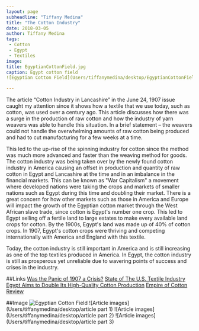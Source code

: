 ```yaml
---
layout: page
subheadline: "Tiffany Medina"
title: "The Cotton Industry"
date: 2018-03-05
author: Tiffany Medina
tags:
 - Cotton
 - Egypt
 - Textiles
image:
title: EgyptianCottonField.jpg
caption: Egypt cotton field
![Egyptian Cotton Field](Users/tiffanymedina/desktop/EgyptianCottonField.jpg)

---
```


The article “Cotton Industry in Lancashire” in the June 24, 1907 issue caught my attention since it shows how a textile that we use today, such as cotton, was used over a century ago. This article discusses how there was a surge in the production of raw cotton and how the industry of yarn weavers was able to handle this situation. In a brief statement – the weavers could not handle the overwhelming amounts of raw cotton being produced and had to cut manufacturing for a few weeks at a time.

This led to the up-rise of the spinning industry for cotton since the method was much more advanced and faster than the weaving method for goods. The cotton industry was being taken over by the newly found cotton industry in America causing an offset in production and quantity of raw cotton in Egypt and Lancashire at the time and in an imbalance in the financial markets. This can be known as "War Capitalism" a movement where developed nations were taking the crops and markets of smaller nations such as Egypt during this time and doubling their market. There is a great concern for how other markets such as those in America and Europe will impact the growth of the Egyptian cotton market through the West African slave trade, since cotton is Egypt's number one crop. This led to Egypt selling off a fertile land to large estates to make every available land crops for cotton. By the 1900s, Egypt's land was made up of 40% of cotton crops. In 1907, Egypt's cotton crops were thriving and competing internationally with America and England with this textile.

Today, the cotton industry is still important in America and is still increasing as one of the top textiles produced in America. In Egypt, the cotton industry is still as prosperous yet unreliable due to wavering points of success and crises in the industry.

##Links
[Was the Panic of 1907 a Crisis?](https://indiana.edu/~caepr/Conferences/Wicker/Testing%20the%20Noyes%20Hypothesis_IU%20Oct%2024%202014.pdf)
[State of The U.S. Textile Industry](http://www.ncto.org/2017-state-of-the-u-s-textile-industry/)
[Egypt Aims to Double Its High-Quality Cotton Production](https://www.reuters.com/article/egypt-cotton/egypt-aims-to-double-its-high-quality-cotton-production-and-export-idUSL8N1JZ0K9)
[Empire of Cotton Review](http://www.history.ac.uk/reviews/review/1873)

##Image
![Egyptian Cotton Field](Users/tiffanymedina/desktop/EgyptianCottonField.jpg)
![Article images](Users/tiffanymedina/desktop/article part 1)
![Article images](Users/tiffanymedina/desktop/article part 2)
![Article images](Users/tiffanymedina/desktop/article part 3)
